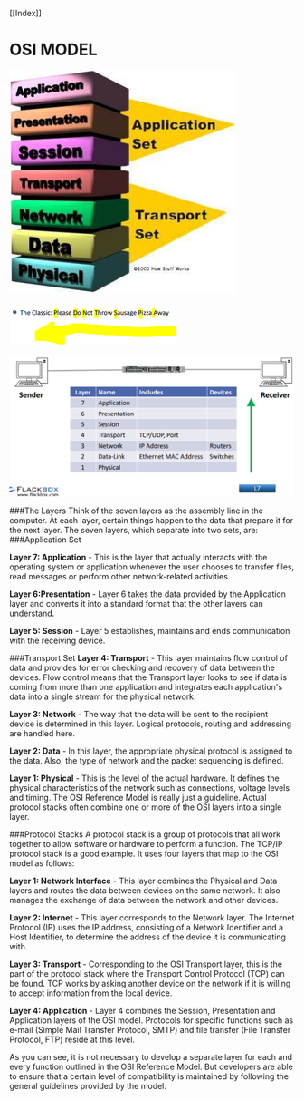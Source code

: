 [[Index]] 

# OSI MODEL

![](assets/image/osi-model.jpg)

![](assets/image/osi-2.png)

![](assets/image/osi-tcp.png)


###The Layers
Think of the seven layers as the assembly line in the computer. At each layer, certain things happen to the data that prepare it for the next layer. The seven layers, which separate into two sets, are:
###Application Set

**Layer 7: Application** - This is the layer that actually interacts with the operating system or application whenever the user chooses to transfer files, read messages or perform other network-related activities.

**Layer 6:Presentation** - Layer 6 takes the data provided by the Application layer and converts it into a standard format that the other layers can understand.

**Layer 5: Session** - Layer 5 establishes, maintains and ends communication with the receiving device.

###Transport Set
**Layer 4: Transport** - This layer maintains flow control of data and provides for error checking and recovery of data between the devices. Flow control means that the Transport layer looks to see if data is coming from more than one application and integrates each application's data into a single stream for the physical network.

**Layer 3: Network** - The way that the data will be sent to the recipient device is determined in this layer. Logical protocols, routing and addressing are handled here.

**Layer 2: Data** - In this layer, the appropriate physical protocol is assigned to the data. Also, the type of network and the packet sequencing is defined.

**Layer 1: Physical** - This is the level of the actual hardware. It defines the physical characteristics of the network such as connections, voltage levels and timing.
The OSI Reference Model is really just a guideline. Actual protocol stacks often combine one or more of the OSI layers into a single layer.

###Protocol Stacks
A protocol stack is a group of protocols that all work together to allow software or hardware to perform a function. The TCP/IP protocol stack is a good example. It uses four layers that map to the OSI model as follows:

**Layer 1: Network Interface** - This layer combines the Physical and Data layers and routes the data between devices on the same network. It also manages the exchange of data between the network and other devices.

**Layer 2: Internet** - This layer corresponds to the Network layer. The Internet Protocol (IP) uses the IP address, consisting of a Network Identifier and a Host Identifier, to determine the address of the device it is communicating with.

**Layer 3: Transport** - Corresponding to the OSI Transport layer, this is the part of the protocol stack where the Transport Control Protocol (TCP) can be found. TCP works by asking another device on the network if it is willing to accept information from the local device.

**Layer 4: Application** - Layer 4 combines the Session, Presentation and Application layers of the OSI model. Protocols for specific functions such as e-mail (Simple Mail Transfer Protocol, SMTP) and file transfer (File Transfer Protocol, FTP) reside at this level.

As you can see, it is not necessary to develop a separate layer for each and every function outlined in the OSI Reference Model. But developers are able to ensure that a certain level of compatibility is maintained by following the general guidelines provided by the model.